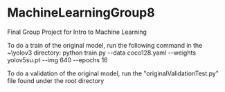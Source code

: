 # MachineLearningGroup8
Final Group Project for Intro to Machine Learning

To do a train of the original model, run the following command in the ~\yolov3 directory:
python train.py --data coco128.yaml --weights yolov5su.pt --img 640 --epochs 16

To do a validation of the original model, run the "originalValidationTest.py" file found under the root directory
